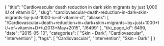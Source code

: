 {
    "title": "Cardiovascular death reduction in dark skin migrants by just 1,000 IU of vitamin D",
    "slug": "cardiovascular-death-reduction-in-dark-skin-migrants-by-just-1000-iu-of-vitamin-d",
    "aliases": [
        "/Cardiovascular+death+reduction+in+dark+skin+migrants+by+just+1000+IU+of+vitamin+D+\u2013+May+2015",
        "/6499"
    ],
    "tiki_page_id": 6499,
    "date": "2015-05-10",
    "categories": [
        "Skin - Dark",
        "Cardiovascular",
        "Intervention"
    ],
    "tags": [
        "Cardiovascular",
        "Intervention",
        "Skin - Dark"
    ]
}